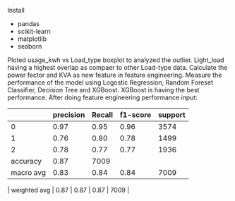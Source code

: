 Install
  - pandas
  - scikit-learn
  - matplotlib
  - seaborn

Ploted usage_kwh vs Load_type boxplot to analyzed the outlier. Light_load having a highest overlap as compaer to other Load-type data.
Calculate the power fector and KVA as new feature in feature engineering.
Measure the performance of the model using Logostic Regression, Random Foreset Classifier, Decision Tree and XGBoost.
XGBoost is having the best performance.
After doing feature engineering performance input:

|               | precision | Recall  | f1-score | support |
| ------------- | ------------- | ------------- | ------------- | ------------- |
| 0             | 0.97  |  0.95  | 0.96  | 3574  |
| 1             | 0.76  |  0.80  | 0.78  | 1499  |
| 2             | 0.78  |  0.77  | 0.77  | 1936  |
| accuracy      |                  0.87  | 7009  |
| macro avg     | 0.83  |  0.84  | 0.84  | 7009  |  

| weighted avg  | 0.87  |  0.87  | 0.87  | 7009  |
          
